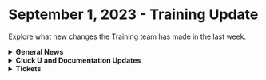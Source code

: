 # September 1, 2023 - Training Update

Explore what new changes the Training team has made in the last week.

<details>

<summary><strong>General News</strong></summary>

* [The AMA has been moved up an hour to accommodate our friends in the UK](https://calendly.com/cluck-u):thumbsup:
  * Mondays: Rewst 101 @ 12pm EST + Rewst 104 @ 1:15pm EST
  * Tuesdays: Rewst 102 @ 12pm EST + Rewst 105 @ 1:15pm EST
  * Wednesdays: Rewst 103 @ 12pm EST + Rewst 106 @ 1:15pm EST
  * Thursdays: ROC AMA @ 11am EST
* Join us in our new [Cluck-U Discord channel](https://discord.com/channels/936789089703845988/1121465945295167588) if you have any questions, comments, or concerns!

</details>

<details>

<summary><strong>Cluck U and Documentation Updates</strong></summary>

**Cluck University**

* Added a [feedback and credit form](broken-reference) to the Rewst Foundation Pages
* Added text summaries for all the [Getting Started pages](../../../cluck-university/getting-started.md) for our partners who prefer reading over video
* Chow Time: Added Updated [Rewst 102](broken-reference) and [Rewst 103](broken-reference) videos made by our very own Legend - Eddie Chow
* Added [How to Scope an Automation](broken-reference) video in the Getting Started Section
* Added a Workflow [Tips & Tricks video to Getting Started](broken-reference), focusing on documenting your workflows, using multi-select, and favoriting actions
* Added [page to highlight Resources](broken-reference) to Getting Started
* Updates and Fixes
  * Updated wording and formatting on the [Rewst Terminology page](broken-reference) in Getting Started

**Documentation**

* [Open Mic - August 25th Video and Page Added](../../roc-open-mics/roc-open-mics-north-america/2023-roc-open-mics/august-25th-2023-looks-like-brandwichs-back-on-the-menu.md)
* Added a [CSP/CPV Permission Checker Page](../../../prebuilt-automations/existing-crate-documentation/m365-csp-gdap-permission-checker-crate.md)
* Added a [DattoRMM Bring Your Own Database Page](../../../documentation/integrations/individual-integration-documentation/database/byod-for-dattormm.md)
* Added a [Integrating with Two CSPs Page](../../../documentation/integrations/multi-instance-integration/integrating-with-two-csps.md)
* Updates and Fixes
  * Updated [Intro to Triggers page](../../../documentation/triggers/intro-to-triggers.md)
  * Add instructions for unpacking a Crate on the [What is a Crate page](../../../prebuilt-automations/crates/)
  * Added IT Glue Access Information on the[ IT Glue Integration Setup Page](../../../documentation/integrations/individual-integration-documentation/documentation/itglue/it-glue-integration-setup.md)
  * Updated the wording on the [Database Setup Page](../../../documentation/integrations/individual-integration-documentation/database/database-integration-setup.md)
  * Updated Support note in [Custom Integrations Page](../../../documentation/integrations/other/custom-integrations/)
  * Fixed incorrect information on [Least Privilege Access Requirements for the ConnectWise Manage Integration Page](../../../documentation/integrations/individual-integration-documentation/psa/connectwise-manage/least-privilege-access-requirements-for-connectwise-manage-integration.md)
  * Added missing images to [Form Best Practices](../../../documentation/forms/form-best-practices.md) Page
  * Fixed Rewst Script Run Powershell file name for download on [Datto RMM Integration Setup Page](../../../documentation/integrations/individual-integration-documentation/rmm/datto-rmm/datto-rmm-integration-setup.md)

</details>

<details>

<summary><strong>Tickets</strong></summary>

With the ROC now using Halo for their ticketing system, this is when you should find a ticket created for you!

* [ ] A discussion with a ROC engineer that doesn't result in a fix on first discussion
* [ ] If you have a call to troubleshoot, create workflows or other ROC work
* [ ] For all onboarding or expansion work
* [ ] If a call results in a new workflow idea or request

If you'd like to manually create a ticket yourself, review the "Rewst Support" section at the bottom of this page.

</details>
